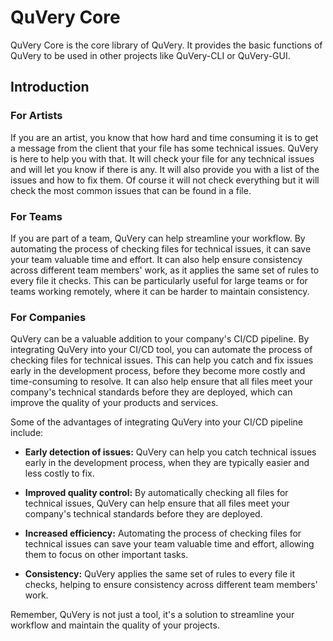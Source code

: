 # QuVery Core

QuVery Core is the core library of QuVery. It provides the basic functions of QuVery to be used in other projects like QuVery-CLI or QuVery-GUI.

## Introduction

### For Artists

If you are an artist, you know that how hard and time consuming it is to get a message from the client that your file has some technical issues. QuVery is here to help you with that. It will check your file for any technical issues and will let you know if there is any. It will also provide you with a list of the issues and how to fix them. Of course it will not check everything but it will check the most common issues that can be found in a file.

### For Teams

If you are part of a team, QuVery can help streamline your workflow. By automating the process of checking files for technical issues, it can save your team valuable time and effort. It can also help ensure consistency across different team members' work, as it applies the same set of rules to every file it checks. This can be particularly useful for large teams or for teams working remotely, where it can be harder to maintain consistency.

### For Companies

QuVery can be a valuable addition to your company's CI/CD pipeline. By integrating QuVery into your CI/CD tool, you can automate the process of checking files for technical issues. This can help you catch and fix issues early in the development process, before they become more costly and time-consuming to resolve. It can also help ensure that all files meet your company's technical standards before they are deployed, which can improve the quality of your products and services.

Some of the advantages of integrating QuVery into your CI/CD pipeline include:

- **Early detection of issues:** QuVery can help you catch technical issues early in the development process, when they are typically easier and less costly to fix.

- **Improved quality control:** By automatically checking all files for technical issues, QuVery can help ensure that all files meet your company's technical standards before they are deployed.

- **Increased efficiency:** Automating the process of checking files for technical issues can save your team valuable time and effort, allowing them to focus on other important tasks.

- **Consistency:** QuVery applies the same set of rules to every file it checks, helping to ensure consistency across different team members' work.

Remember, QuVery is not just a tool, it's a solution to streamline your workflow and maintain the quality of your projects.

